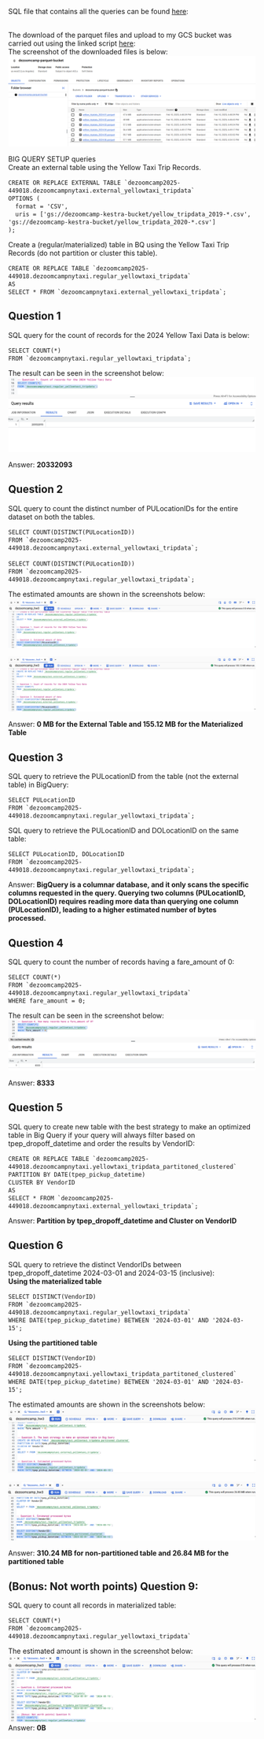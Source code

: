 SQL file that contains all the queries can be found [here](./big_query_hw.sql):<br/><br/>

The download of the parquet files and upload to my GCS bucket was carried out using the linked script [here](./load_yellow_taxi_data.py):<br/>
The screenshot of the downloaded files is below:<br/>
![6_parquet_files](./images/parquet_files_in_gcp_bucket.png)

BIG QUERY SETUP queries</br>
Create an external table using the Yellow Taxi Trip Records. </br>
```
CREATE OR REPLACE EXTERNAL TABLE `dezoomcamp2025-449018.dezoomcampnytaxi.external_yellowtaxi_tripdata`
OPTIONS (
  format = 'CSV',
  uris = ['gs://dezoomcamp-kestra-bucket/yellow_tripdata_2019-*.csv', 'gs://dezoomcamp-kestra-bucket/yellow_tripdata_2020-*.csv']
);
```
Create a (regular/materialized) table in BQ using the Yellow Taxi Trip Records (do not partition or cluster this table). </br>
```
CREATE OR REPLACE TABLE `dezoomcamp2025-449018.dezoomcampnytaxi.regular_yellowtaxi_tripdata` 
AS
SELECT * FROM `dezoomcampnytaxi.external_yellowtaxi_tripdata`;
```


## Question 1
SQL query for the count of records for the 2024 Yellow Taxi Data is below:
```
SELECT COUNT(*)
FROM `dezoomcampnytaxi.regular_yellowtaxi_tripdata`;
```
The result can be seen in the screenshot below:<br/>
![record_count](./images/question1.png)

Answer: **20332093**

## Question 2
SQL query to count the distinct number of PULocationIDs for the entire dataset on both the tables.</br>
```
SELECT COUNT(DISTINCT(PULocationID))
FROM `dezoomcamp2025-449018.dezoomcampnytaxi.external_yellowtaxi_tripdata`;

SELECT COUNT(DISTINCT(PULocationID))
FROM `dezoomcamp2025-449018.dezoomcampnytaxi.regular_yellowtaxi_tripdata`;
```

The estimated amounts are shown in the screenshots below:<br/>
![estimated_amount](./images/question2_1.png)

![estimated_amount](./images/question2_2.png)

Answer: **0 MB for the External Table and 155.12 MB for the Materialized Table**


## Question 3
SQL query to retrieve the PULocationID from the table (not the external table) in BigQuery:<br/>
```
SELECT PULocationID
FROM `dezoomcamp2025-449018.dezoomcampnytaxi.regular_yellowtaxi_tripdata`;
```
SQL query to retrieve the PULocationID and DOLocationID on the same table:<br/>
```
SELECT PULocationID, DOLocationID
FROM `dezoomcamp2025-449018.dezoomcampnytaxi.regular_yellowtaxi_tripdata`;
```
Answer: **BigQuery is a columnar database, and it only scans the specific columns requested in the query. Querying two columns (PULocationID, DOLocationID) requires 
reading more data than querying one column (PULocationID), leading to a higher estimated number of bytes processed.**


## Question 4
SQL query to count the number of records having a fare_amount of 0:
```
SELECT COUNT(*)
FROM `dezoomcamp2025-449018.dezoomcampnytaxi.regular_yellowtaxi_tripdata`
WHERE fare_amount = 0;
```
The result can be seen in the screenshot below:<br/>
![0_fare_amount_count](./images/question4.png)

Answer: **8333**

## Question 5
SQL query to create new table with the best strategy to make an optimized table in Big Query if your query will always filter based on tpep_dropoff_datetime and order the results by VendorID:<br/>
```
CREATE OR REPLACE TABLE `dezoomcamp2025-449018.dezoomcampnytaxi.yellowtaxi_tripdata_partitoned_clustered`
PARTITION BY DATE(tpep_pickup_datetime)
CLUSTER BY VendorID 
AS
SELECT * FROM `dezoomcamp2025-449018.dezoomcampnytaxi.external_yellowtaxi_tripdata`;
```
Answer: **Partition by tpep_dropoff_datetime and Cluster on VendorID**


## Question 6
SQL query to retrieve the distinct VendorIDs between tpep_dropoff_datetime 2024-03-01 and 2024-03-15 (inclusive):</br>
**Using the materialized table**<br/>
```
SELECT DISTINCT(VendorID)
FROM `dezoomcamp2025-449018.dezoomcampnytaxi.regular_yellowtaxi_tripdata`
WHERE DATE(tpep_pickup_datetime) BETWEEN '2024-03-01' AND '2024-03-15';
```
**Using the partitioned table**<br/>
```
SELECT DISTINCT(VendorID)
FROM `dezoomcamp2025-449018.dezoomcampnytaxi.yellowtaxi_tripdata_partitoned_clustered`
WHERE DATE(tpep_pickup_datetime) BETWEEN '2024-03-01' AND '2024-03-15';
```
The estimated amounts are shown in the screenshots below:<br/>
![estimated_amount](./images/question6_1.png)

![estimated_amount](./images/question6_2.png)

Answer: **310.24 MB for non-partitioned table and 26.84 MB for the partitioned table**

## (Bonus: Not worth points) Question 9:
SQL query to count all records in materialized table:
```
SELECT COUNT(*)
FROM `dezoomcamp2025-449018.dezoomcampnytaxi.regular_yellowtaxi_tripdata`
```
The estimated amount is shown in the screenshot below:<br/>
![estimated_amount](./images/question9.png)
Answer: **0B**

